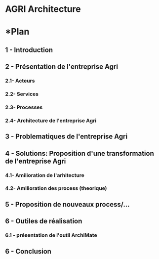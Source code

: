 # AGRI Architecture

# *Plan

## 1 - Introduction

## 2 - Présentation de l'entreprise Agri

   ### 2.1- Acteurs
   ### 2.2- Services
   ### 2.3- Processes
   ### 2.4- Architecture de l'entreprise Agri
   
## 3 - Problematiques de l'entreprise Agri

## 4 - Solutions: Proposition d'une transformation de l'entreprise Agri

   ### 4.1- Amilioration de l'arhitecture

   ### 4.2- Amilioration des process (theorique)
      
## 5 - Proposition de nouveaux process/...

## 6 - Outiles de réalisation

   ### 6.1 - présentation de l'outil ArchiMate


## 6 - Conclusion






